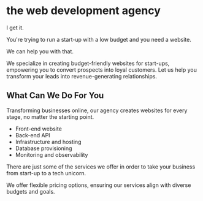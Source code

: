 # the web development agency

I get it.

You're trying to run a start-up with a low budget and you need a website.

We can help you with that.

We specialize in creating budget-friendly websites for start-ups, empowering you to convert prospects into loyal customers. Let us help you transform your leads into revenue-generating relationships.

## What Can We Do For You

Transforming businesses online, our agency creates websites for every stage, no matter the starting point.

- Front-end website
- Back-end API
- Infrastructure and hosting
- Database provisioning
- Monitoring and observability

There are just some of the services we offer in order to take your business from start-up to a tech unicorn.

We offer flexible pricing options, ensuring our services align with diverse budgets and goals.